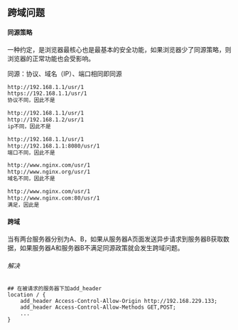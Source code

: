 ## 跨域问题
#### 同源策略
一种约定，是浏览器最核心也是最基本的安全功能，如果浏览器少了同源策略，则浏览器的正常功能也会受影响。

同源：协议、域名（IP）、端口相同即同源
```txt
http://192.168.1.1/usr/1
https://192.168.1.1/usr/1
协议不同，因此不是

http://192.168.1.1/usr/1
http://192.168.1.2/usr/1
ip不同，因此不是

http://192.168.1.1/usr/1
http://192.168.1.1:8080/usr/1
端口不同，因此不是

http://www.nginx.com/usr/1
http://www.nginx.org/usr/1
域名不同，因此不是

http://www.nginx.com/usr/1
http://www.nginx.com:80/usr/1
满足，因此是
```

#### 跨域
当有两台服务器分别为A、B，如果从服务器A页面发送异步请求到服务器B获取数据，如果服务器A和服务器B不满足同源政策就会发生跨域问题。

###### 解决
```
## 在被请求的服务器下加add_header
location / {
	add_header Access-Control-Allow-Origin http://192.168.229.133;
	add_header Access-Control-Allow-Methods GET,POST;
	...
}
```
